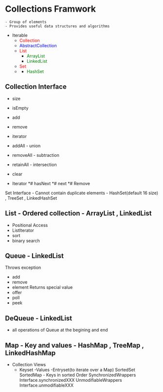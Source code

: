 # Collections Framwork
    - Group of elements
    - Provides useful data structures and algorithms

 * Iterable
   *  <span style="color:red">Collection</span>
     * <span style="color:blue">AbstractCollection</span>
     * <span style="color:red">List</span>
       * <span style="color:green">ArrayList</span>
       * <span style="color:green">LinkedList</span>
     * <span style="color:red">Set</span>
     * <span style="color:blue"></span>
       * <span style="color:green">HashSet</span>
## Collection Interface
  * size
  * isEmpty
  * add
  * remove
  * iterator

  * addAll - union
  * removeAll - subtraction
  * retainAll - intersection
  * clear
  
 * Iterator
    *# hasNext
    *# next
    *# Remove
    
Set Interface - Cannot contain duplicate elements - HashSet(default 16 size) , TreeSet , LinkedHashSet

## List - Ordered collection - ArrayList , LinkedList
- Positional Access
- ListIterator
- sort
- binary search

## Queue - LinkedList
Throws exception
- add
- remove
- element
Returns special value
- offer
- poll
- peek
## DeQueue - LinkedList
- all operations of Queue at the begining and end
## Map - Key and values - HashMap , TreeMap , LinkedHashMap
- Collection Views
  - Keyset
  -Values
  -Entryset(to iterate over a Map)
SortedSet
SortedMap - Keys in sorted Order
SynchronizedWrappers
  Interface.synchronizedXXX
UnmodifiableWrappers
  Interface.unmodifiableXXX
